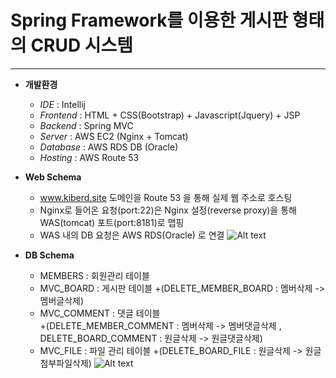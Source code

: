 # Spring Framework를 이용한 게시판 형태의 CRUD 시스템

***

* **개발환경** 
  - *IDE* : Intellij 
  - *Frontend* :  HTML + CSS(Bootstrap) + Javascript(Jquery) + JSP
  - *Backend* : Spring MVC
  - *Server* : AWS EC2 (Nginx + Tomcat)
  - *Database* : AWS RDS DB (Oracle)
  - *Hosting* : AWS Route 53
  
 
* **Web Schema** 

  - www.kiberd.site 도메인을 Route 53 을 통해 실제 웹 주소로 호스팅
  - Nginx로 들어온 요청(port:22)은 Nginx 설정(reverse proxy)을 통해 WAS(tomcat) 포트(port:8181)로 맵핑
  - WAS 내의 DB 요청은 AWS RDS(Oracle) 로 연결
![Alt text](http://kiberd.dothome.co.kr/portfolio/web.png)


* **DB Schema** 

  - MEMBERS : 회원관리 테이블 
  - MVC_BOARD : 게시판 테이블
    +(DELETE_MEMBER_BOARD : 멤버삭제 -> 멤버글삭제)
  - MVC_COMMENT : 댓글 테이블  
    +(DELETE_MEMBER_COMMENT : 멤버삭제 -> 멤버댓글삭제 , DELETE_BOARD_COMMENT : 원글삭제 -> 원글댓글삭제)
  - MVC_FILE : 파일 관리 테이블 
    +(DELETE_BOARD_FILE : 원글삭제 -> 원글첨부파일삭제)
![Alt text](http://kiberd.dothome.co.kr/portfolio/dbmodel.PNG)
